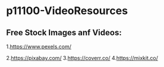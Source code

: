 # p11100-VideoResources

## Free Stock Images anf Videos:

1.https://www.pexels.com/ 

2.https://pixabay.com/
3.https://coverr.co/
4.https://mixkit.co/

